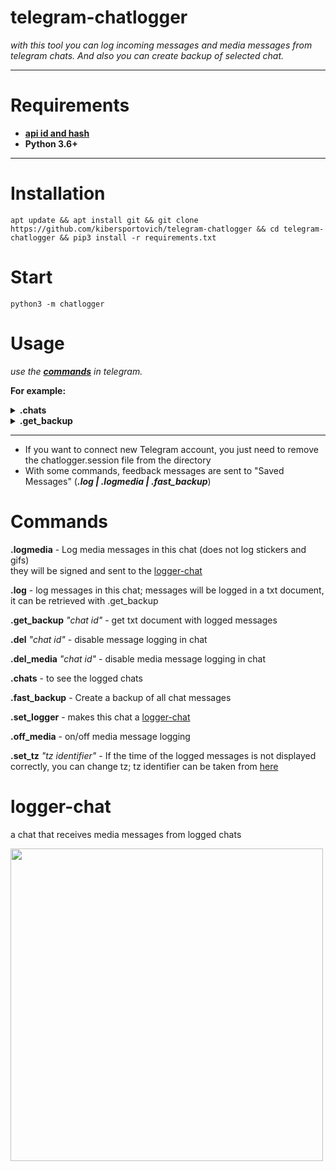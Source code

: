 # telegram-chatlogger

_with this tool you can log incoming messages and media messages from telegram chats. And also you can create backup of selected chat._
___

# Requirements
* **[api id and hash](https://core.telegram.org/api/obtaining_api_id#obtaining-api-id)**
* **Python 3.6+**
___

# Installation

`apt update && apt install git && git clone https://github.com/kibersportovich/telegram-chatlogger && cd telegram-chatlogger && pip3 install -r requirements.txt`

# Start

`python3 -m chatlogger`

# Usage

_use the **[commands](#commands)** in telegram._ 

**For example:**
<details>
  <summary><b>.chats</b></summary>
  <img src="https://user-images.githubusercontent.com/131992312/235720286-7b669f99-8677-44b4-9674-6435aedc1de9.gif">
 </details>

 <details>
  <summary><b>.get_backup</b></summary>
  <img src="https://user-images.githubusercontent.com/131992312/235721739-bcd2004c-7c97-41c2-a342-f3df998cc4f4.gif">
 </details>
 
 ___

* If you want to connect new Telegram account, you just need to remove the chatlogger.session file from the directory
* With some commands, feedback messages are sent to "Saved Messages" (_**.log | .logmedia | .fast_backup**_)

# Commands
**.logmedia** - Log media messages in this chat (does not log stickers and gifs) </br>they will be signed and sent to the [logger-chat](#logger-chat)

**.log** - log messages in this chat; messages will be logged in a txt document, it can be retrieved with .get_backup

**.get_backup** *"chat id"* - get txt document with logged messages

**.del** *"chat id"* - disable message logging in chat

**.del_media** *"chat id"* - disable media message logging in chat

**.chats** - to see the logged chats

**.fast_backup** - Create a backup of all chat messages

**.set_logger** - makes this chat a [logger-chat](#logger-chat)

**.off_media** - on/off media message logging

**.set_tz** *"tz identifier"* - If the time of the logged messages is not displayed correctly, you can change tz;
tz identifier can be taken from [here](https://en.wikipedia.org/wiki/List_of_tz_database_time_zones)

# logger-chat
a chat that receives media messages from logged chats
<p><img src="https://user-images.githubusercontent.com/131992312/235978342-e037c1f8-0189-4f26-85f8-637f935c0737.gif", width="500"></p>

